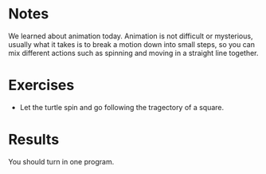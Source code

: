 Notes
=====
We learned about animation today. Animation is not difficult or mysterious, usually what it takes is to break a motion down into small steps, so you can mix different actions such as spinning and moving in a straight line together.

Exercises
=========
* Let the turtle spin and go following the tragectory of a square.

Results
=======
You should turn in one program.
